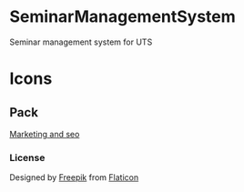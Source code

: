 # SeminarManagementSystem
Seminar management system for UTS

# Icons

## Pack

[Marketing and seo](https://www.flaticon.com/packs/marketing-and-seo)

### License

Designed by [Freepik](https://www.flaticon.com/authors/freepi) from [Flaticon](https://www.flaticon.com)